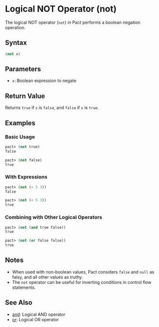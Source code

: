 # Logical NOT Operator (not)

The logical NOT operator (`not`) in Pact performs a boolean negation operation.

## Syntax

```lisp
(not x)
```

## Parameters

- `x`: Boolean expression to negate

## Return Value

Returns `true` if `x` is `false`, and `false` if `x` is `true`.

## Examples

### Basic Usage

```lisp
pact> (not true)
false

pact> (not false)
true
```

### With Expressions

```lisp
pact> (not (> 5 3))
false

pact> (not (< 5 3))
true
```

### Combining with Other Logical Operators

```lisp
pact> (not (and true false))
true

pact> (not (or false false))
true
```

## Notes

- When used with non-boolean values, Pact considers `false` and `null` as falsy, and all other values as truthy.
- The `not` operator can be useful for inverting conditions in control flow statements.

## See Also

- [and](and.md): Logical AND operator
- [or](or.md): Logical OR operator
